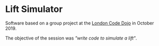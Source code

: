 # Lift Simulator

Software based on a group project at the
[London Code Dojo](http://ldnpydojo.org.uk/) in October 2019.

The objective of the session was _"write code to simulate a lift"_.
